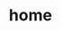 ---
title: home
layout: index.hbs
contacts:
- label: email
  link: mailto:christos@cgeosoft.com
  icon: fas fa-envelope
- label: github
  link: http://github.com/cgeosoft
  icon: fab fa-github
- label: skype
  link: skype:christos.georgiou.?add
  icon: fab fa-skype
- label: linkedin
  link: http://gr.linkedin.com/in/christosgeorgiou2/
  icon: fab fa-linkedin
- label: twitter
  link: http://twitter.com/chrisgeorgiou
  icon: fab fa-twitter
technologies:
- icon: javascript-plain
  label: Javascript
  percent: 93
- icon: typescript-plain
  label: TypeScript
  percent: 80
- icon: angularjs-plain
  label: Angular 2+
  percent: 93
- icon: ionic-original-wordmark
  label: Ionic 3+
  percent: 88
- icon: bootstrap-plain
  label: Bootstrap 4
  percent: 95
- icon: sass-plain
  label: SCSS
  percent: 90
- icon: dot-net-plain
  label: ".NET / C#"
  percent: 82
- icon: dot-net-plain
  label: MSSQL
  percent: 60
- icon: couchdb-plain
  label: CouchDB
  percent: 45
- icon: nodejs-plain
  label: NodeJS
  percent: 40
websites:
- label: anemflia
  img: "/images/anemflia.png"
  url: https://anemflia.cgeosoft.com
- label: optikanewlook
  img: "/images/optikanewlook.png"
  url: https://optikanewlook.gr
- label: biamak
  img: "/images/biamak.png"
  url: http://biamak.gr
- label: fiorabikes
  img: "/images/fiorabikes.png"
  url: https://fiorabikes.gr
---